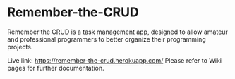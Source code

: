 # Remember-the-CRUD
Remember the CRUD is a task management app, designed to allow amateur and professional programmers to better organize their programming projects.

Live link: https://remember-the-crud.herokuapp.com/
Please refer to Wiki pages for further documentation.


